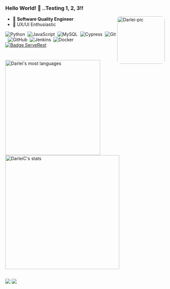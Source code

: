 ### Hello World! 👋 ..Testing 1, 2, 3!!
<img align="right" alt="Darlei-pic" height="150" style="border-radius:10px;" src="https://cdn.discordapp.com/attachments/959133673939140609/962091611779633232/2642257.png">

- 🚀 **Software Quality Engineer**
- 🦄 UX/UI Enthusiastic

<!--
**DarleiC/DarleiC** is a ✨ _special_ ✨ repository because its `README.md` (this file) appears on your GitHub profile.

Here are some ideas to get you started:

- 🔭 I’m currently working on ...
- 🌱 I’m currently learning ...
- 👯 I’m looking to collaborate on ...
- 🤔 I’m looking for help with ...
- 💬 Ask me about ...
- 📫 How to reach me: ...
- 😄 Pronouns: ...
- ⚡ Fun fact: ...
-->

![Python](https://img.shields.io/badge/-Python-05122A?style=for-the-badge&logo=Python)&nbsp;
![JavaScript](https://img.shields.io/badge/-JavaScript-05122A?style=for-the-badge&logo=javascript)&nbsp;
![MySQL](https://img.shields.io/badge/-MySQL-05122A?style=for-the-badge&logo=MySQL)&nbsp;
![Cypress](https://img.shields.io/badge/-Cypress-05122A?style=for-the-badge&logo=Cypress)&nbsp;
![Git](https://img.shields.io/badge/-Git-05122A?style=for-the-badge&logo=git)&nbsp;
![GitHub](https://img.shields.io/badge/-GitHub-05122A?style=for-the-badge&logo=github)&nbsp;
![Jenkins](https://img.shields.io/badge/-Jenkins-05122A?style=for-the-badge&logo=Jenkins)&nbsp;
![Docker](https://img.shields.io/badge/-Docker-05122A?style=for-the-badge&logo=Docker)&nbsp;
[![Badge ServeRest](https://img.shields.io/badge/API-ServeRest-green)](https://github.com/ServeRest/ServeRest/)

#

<p align="left">
<a href="https://github.com/DarleiC">
<img width="300em" src="https://github-readme-stats.vercel.app/api/top-langs/?username=DarleiC&layout=compact&theme=vision-friendly-dark" alt="Darlei's most languages"/>
<img width="360em" src="https://github-readme-stats.vercel.app/api?username=DarleiC&show_icons=true&theme=vision-friendly-dark" alt="DarleiC's stats"/>
</p>
  
 ##
  
<a href="https://www.linkedin.com/in/darlei-castro-3763a0163/" target="_blank"><img src="https://img.shields.io/badge/-LinkedIn-%230077B5?style=for-the-badge&logo=linkedin&logoColor=white" target="_blank"></a>
<a href="https://twitter.com/Standby_87" target="_blank"><img src="https://img.shields.io/badge/-Twitter-%230077B5?style=for-the-badge&logo=Twitter&logoColor=white" target="_blank"></a>
